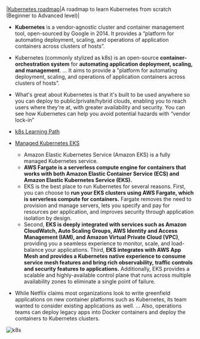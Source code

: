 |[Kubernetes roadmap](https://github.com/techiescamp/kubernetes-learning-path)|A roadmap to learn Kubernetes from scratch (Beginner to Advanced level)|

* **Kubernetes** is a vendor-agnostic cluster and container management tool, open-sourced by Google in 2014. It provides a “platform for automating deployment, scaling, and operations of application containers across clusters of hosts”.
* Kubernetes (commonly stylized as k8s) is an open-source **container-orchestration system** for **automating application deployment, scaling, and management**. ... It aims to provide a "platform for automating deployment, scaling, and operations of application containers across clusters of hosts".
* What's great about Kubernetes is that it's built to be used anywhere so you can deploy to public/private/hybrid clouds, enabling you to reach users where they're at, with greater availability and security. You can see how Kubernetes can help you avoid potential hazards with “vendor lock-in”

* [k8s Learning Path](https://developer.ibm.com/technologies/containers/series/kubernetes-learning-path/)

* [Managed Kubernetes EKS](https://aws.amazon.com/eks/)
  * Amazon Elastic Kubernetes Service (Amazon EKS) is a fully managed Kubernetes service.
  * **AWS Fargate is a serverless compute engine for containers that works with both Amazon Elastic Container Service (ECS) and Amazon Elastic Kubernetes Service (EKS).** 
  * EKS is the best place to run Kubernetes for several reasons. First, you can choose to **run your EKS clusters using AWS Fargate, which is serverless compute for containers.** Fargate removes the need to provision and manage servers, lets you specify and pay for resources per application, and improves security through application isolation by design. 
  * Second, **EKS is deeply integrated with services such as Amazon CloudWatch, Auto Scaling Groups, AWS Identity and Access Management (IAM), and Amazon Virtual Private Cloud (VPC)**, providing you a seamless experience to monitor, scale, and load-balance your applications. Third, **EKS integrates with AWS App Mesh and provides a Kubernetes native experience to consume service mesh features and bring rich observability, traffic controls and security features to applications.** Additionally, EKS provides a scalable and highly-available control plane that runs across multiple availability zones to eliminate a single point of failure.
* While Netflix claims most organizations look to write greenfield applications on new container platforms such as Kubernetes, its team wanted to consider existing applications as well. ... Also, operations teams can deploy legacy apps into Docker containers and deploy the containers to Kubernetes clusters.

![k8s](https://miro.medium.com/max/1400/1*tRebIPaAjL8ZtTvu4CC_3w.png)
